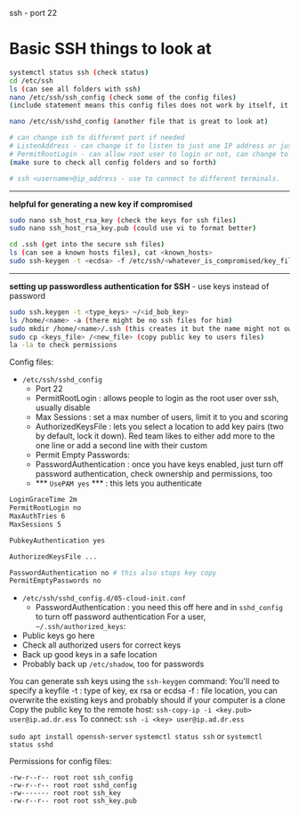 ssh - port 22

# Basic SSH things to look at 
```sh
systemctl status ssh (check status)
cd /etc/ssh
ls (can see all folders with ssh)
nano /etc/ssh/ssh_config (check some of the config files)
(include statement means this config files does not work by itself, it includes another config files as well)

nano /etc/ssh/sshd_config (another file that is great to look at)

# can change ssh to different port if needed
# ListenAddress - can change it to listen to just one IP address or just any IP address *very important*
# PermitRootLogin - can allow root user to login or not, can change to <no>
(make sure to check all config folders and so forth)

# ssh <username>@ip_address - use to connect to different terminals. 
```
_________________________________________________________________________________________
**helpful for generating a new key if compromised**
```sh
sudo nano ssh_host_rsa_key (check the keys for ssh files)
sudo nano ssh_host_rsa_key.pub (could use vi to format better)

cd .ssh (get into the secure ssh files)
ls (can see a known hosts files), cat <known_hosts>
sudo ssh-keygen -t <ecdsa> -f /etc/ssh/<whatever_is_compromised/key_file> (generate a new key)
```

___________________________________________________________________________________________
**setting up passwordless authentication for SSH** - use keys instead of password
```sh
sudo ssh.keygen -t <type_keys> ~/<id_bob_key>
ls /home/<name> -a (there might be no ssh files for him)
sudo mkdir /home/<name>/.ssh (this creates it but the name might not own it)
sudo cp <keys_file> /<new_file> (copy public key to users files)
la -la to check permissions
```

Config files:
- `/etc/ssh/sshd_config`
	- Port 22
	- PermitRootLogin : allows people to login as the root user over ssh, usually disable
	- Max Sessions : set a max number of users, limit it to you and scoring
	- AuthorizedKeysFile : lets you select a location to add key pairs (two by default, lock it down). Red team likes to either add more to the one line or add a second line with their custom
	- Permit Empty Passwords: 
	- PasswordAuthentication : once you have keys enabled, just turn off password authentication, check ownership and permissions, too
	- *** `UsePAM yes` *** : this lets you authenticate
```sh
LoginGraceTime 2m
PermitRootLogin no
MaxAuthTries 6
MaxSessions 5

PubkeyAuthentication yes

AuthorizedKeysFile ...

PasswordAuthentication no # this also stops key copy
PermitEmptyPasswords no
```
- `/etc/ssh/sshd_config.d/05-cloud-init.conf`
	- PasswordAuthentication : you need this off here and in `sshd_config` to turn off password authentication
For a user, `~/.ssh/authorized_keys`:
- Public keys go here
- Check all authorized users for correct keys
- Back up good keys in a safe location
- Probably back up `/etc/shadow`, too for passwords

You can generate ssh keys using the `ssh-keygen` command:
	You'll need to specify a keyfile
	-t : type of key, ex rsa or ecdsa
	-f : file location, you can overwrite the existing keys and probably should if your computer is a clone
Copy the public key to the remote host:
`ssh-copy-ip -i <key.pub> user@ip.ad.dr.ess`
To connect: 
`ssh -i <key> user@ip.ad.dr.ess` 

`sudo apt install openssh-server`
`systemctl status ssh` or `systemctl status sshd`

Permissions for config files:
```
-rw-r--r-- root root ssh_config
-rw-r--r-- root root sshd_config
-rw------- root root ssh_key
-rw-r--r-- root root ssh_key.pub
```
